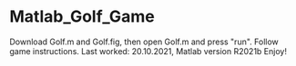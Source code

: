 # Matlab_Golf_Game
Download Golf.m and Golf.fig, then open Golf.m and press "run".
Follow game instructions.
Last worked: 20.10.2021, Matlab version R2021b
Enjoy!
